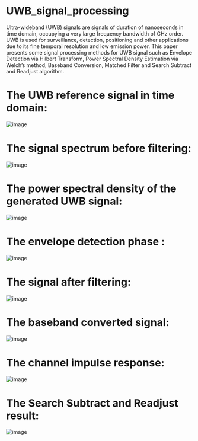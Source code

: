 # UWB_signal_processing
Ultra-wideband (UWB) signals are signals of duration of nanoseconds in
time domain, occupying a very large frequency bandwidth of GHz order. UWB is
used for surveillance, detection, positioning and other applications due to its fine
temporal resolution and low emission power. This paper presents some signal
processing methods for UWB signal such as Envelope Detection via Hilbert
Transform, Power Spectral Density Estimation via Welch’s method, Baseband
Conversion, Matched Filter and Search Subtract and Readjust algorithm. 

# The UWB reference signal in time domain:

![image](https://github.com/cristinaa211/UWB_signal_processing/assets/61435903/26f24654-115c-4654-a52c-7150aab2aac0)

# The signal spectrum before filtering:

![image](https://github.com/cristinaa211/UWB_signal_processing/assets/61435903/4f8d7937-e602-44ac-95f0-8abbb6a1f45f)

# The power spectral density of the generated UWB signal:

![image](https://github.com/cristinaa211/UWB_signal_processing/assets/61435903/b790c03e-ee6f-4a6e-8c73-42c322f82314)

# The envelope detection phase :

![image](https://github.com/cristinaa211/UWB_signal_processing/assets/61435903/9ec25c4e-6b2a-45fb-8530-40a20119573e)


# The signal after filtering:

![image](https://github.com/cristinaa211/UWB_signal_processing/assets/61435903/7ecd214a-a8d9-41dc-a6b2-99b7012ac2fe)

# The baseband converted signal:

![image](https://github.com/cristinaa211/UWB_signal_processing/assets/61435903/db6f4f84-be57-4df0-9d84-987ea06fb726)

# The channel impulse response:

![image](https://github.com/cristinaa211/UWB_signal_processing/assets/61435903/646e97e2-5b3c-44a6-a00c-b339821076b3)


# The Search Subtract and Readjust result:

![image](https://github.com/cristinaa211/UWB_signal_processing/assets/61435903/684048b9-7c1a-40c3-8553-a15cff0e23e9)

